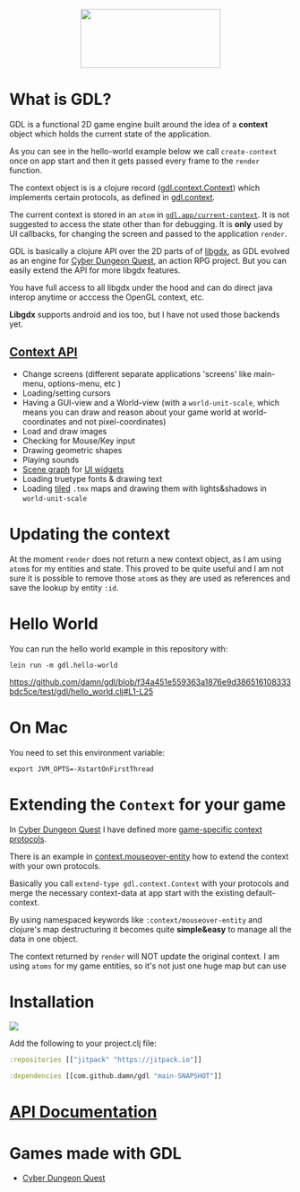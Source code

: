 <p align="center">
  <img src="https://github.com/damn/gdx/blob/main/logo.png" width="250" height="105"/>
</p>

# What is GDL?

GDL is a functional 2D game engine built around the idea of a __context__ object which holds the current state of the application.

As you can see in the hello-world example below we call `create-context` once on app start and then it gets passed every frame to the `render` function.

The context object is is a clojure record ([gdl.context.Context](https://github.com/damn/gdl/blob/main/src/gdl/context.clj#L3)) which implements certain protocols, as defined in [gdl.context](https://damn.github.io/gdl/gdl.context.html). 

The current context is stored in an `atom` in [`gdl.app/current-context`](https://github.com/damn/gdl/blob/main/src/gdl/app.clj#L4). 
It is not suggested to access the state other than for debugging. It is __only__ used by UI callbacks, for changing the screen and passed to the application `render`.

GDL is basically a clojure API over the 2D parts of of [libgdx](https://libgdx.com/), as GDL evolved as an engine for [Cyber Dungeon Quest](https://github.com/damn/Cyber-Dungeon-Quest), an action RPG project. 
But you can easily extend the API for more libgdx features. 

You have full access to all libgdx under the hood and can do direct java interop anytime or acccess the OpenGL context, etc.

__Libgdx__ supports android and ios too, but I have not used those backends yet.

## [Context API](https://damn.github.io/gdl/gdl.context.html)

* Change screens (different separate applications 'screens' like main-menu, options-menu, etc )
* Loading/setting cursors
* Having a GUI-view and a World-view (with a `world-unit-scale`, which means you can draw and reason about your game world at world-coordinates and not pixel-coordinates)
* Load and draw images
* Checking for Mouse/Key input
* Drawing geometric shapes
* Playing sounds
* [Scene graph](https://libgdx.com/wiki/graphics/2d/scene2d/scene2d) for [UI widgets](https://github.com/kotcrab/vis-ui)
* Loading truetype fonts & drawing text
* Loading [tiled](https://www.mapeditor.org/) `.tmx` maps and drawing them with lights&shadows in `world-unit-scale`

# Updating the context

At the moment `render` does not return a new context object, as I am using `atom`s for my entities and state. This proved to be quite useful and I am not sure it is possible to remove those `atom`s as they are used as references and save the lookup by entity `:id`.

# Hello World

You can run the hello world example in this repository with:

```
lein run -m gdl.hello-world
```

https://github.com/damn/gdl/blob/f34a451e559363a1876e9d386516108333bdc5ce/test/gdl/hello_world.clj#L1-L25

# On Mac

You need to set this environment variable:

```
export JVM_OPTS=-XstartOnFirstThread
```

# Extending the `Context` for your game

In [Cyber Dungeon Quest](https://github.com/damn/Cyber-Dungeon-Quest) I have defined more [game-specific context protocols](https://github.com/damn/Cyber-Dungeon-Quest/blob/master/src/cdq/context.clj). 

There is an example in [context.mouseover-entity](https://github.com/damn/Cyber-Dungeon-Quest/blob/master/src/context/mouseover_entity.clj) how to extend the context with your own protocols. 

Basically you call `extend-type gdl.context.Context` with your protocols and merge the necessary context-data at app start with the existing default-context.

By using namespaced keywords like `:context/mouseover-entity` and clojure's map destructuring it becomes quite __simple&easy__ to manage all the data in one object.

The context returned by `render` will NOT update the original context. I am using `atoms` for my game entities, so it's not just one huge map but can use 


# Installation

[![](https://jitpack.io/v/damn/gdl.svg)](https://jitpack.io/#damn/gdl)

Add the following to your project.clj file:

```clojure
:repositories [["jitpack" "https://jitpack.io"]]

:dependencies [[com.github.damn/gdl "main-SNAPSHOT"]]
```

# [API Documentation](https://damn.github.io/gdl/)

# Games made with GDL

* [Cyber Dungeon Quest](https://github.com/damn/Cyber-Dungeon-Quest)
